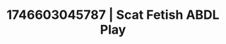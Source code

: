 ---
categories:
- Shibari art
- AI-generated
- Unspoken desires
- Subtle kink
- Mirror play
- Pleasure mapping
- ASMR
- Cosplay
image: /assets/images/1746603045787.jpg
layout: post
seo:
  description: Featured content with premium Scat Fetish, ABDL Play. HD images available.
  keywords: Scat Fetish, ABDL Play
  og_image: /assets/images/1746603045787.jpg
  schema_type: VisualArtwork
tags:
- ABDL Play
- Scat Fetish
- '#1746603045787'
title: 1746603045787 | Scat Fetish ABDL Play
---